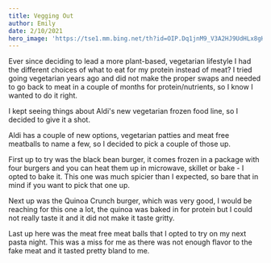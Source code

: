 ```yaml
---
title: Vegging Out
author: Emily
date: 2/10/2021
hero_image: 'https://tse1.mm.bing.net/th?id=OIP.Dq1jnM9_V3A2HJ9UdHLx8gHaE6&pid=Api&P=0&w=262&h=175'
---
```

Ever since deciding to lead a more plant-based, vegetarian lifestyle I had the different choices of what to eat for my protein instead of meat? I tried going vegetarian years ago and did not make the proper swaps and needed to go back to meat in a couple of months for protein/nutrients, so I know I wanted to do it right.

I kept seeing things about Aldi's new vegetarian frozen food line, so I decided to give it a shot. 

Aldi has a couple of new options, vegetarian patties and meat free meatballs to name a few, so I decided to pick a couple of those up.

First up to try was the black bean burger, it comes frozen in a package with four burgers and you can heat them up in microwave, skillet or bake - I opted to bake it. This one was much spicier than I expected, so bare that in mind if you want to pick that one up. 

Next up was the Quinoa Crunch burger, which was very good, I would be reaching for this one a lot, the quinoa was baked in for protein but I could not really taste it and it did not make it taste gritty.

Last up here was the meat free meat balls that I opted to try on my next pasta night. This was a miss for me as there was not enough flavor to the fake meat and it tasted pretty bland to me.
